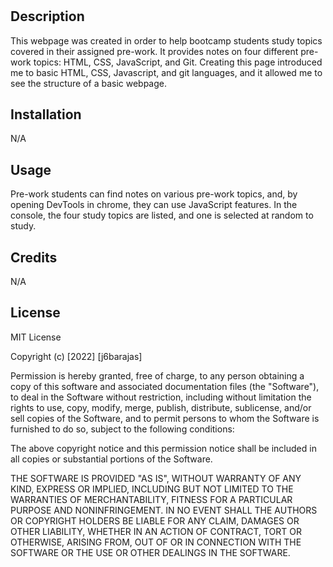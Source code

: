 # <Prework-study-guide>

## Description

This webpage was created in order to help bootcamp students study topics covered in their assigned pre-work. It provides notes on four different pre-work topics: HTML, CSS, JavaScript, and Git. Creating this page introduced me to basic HTML, CSS, Javascript, and git languages, and it allowed me to see the structure of a basic webpage.

## Installation

N/A

## Usage

Pre-work students can find notes on various pre-work topics, and, by opening DevTools in chrome, they can use JavaScript features. In the console, the four study topics are listed, and one is selected at random to study.

## Credits

N/A

## License

MIT License

Copyright (c) [2022] [j6barajas]

Permission is hereby granted, free of charge, to any person obtaining a copy
of this software and associated documentation files (the "Software"), to deal
in the Software without restriction, including without limitation the rights
to use, copy, modify, merge, publish, distribute, sublicense, and/or sell
copies of the Software, and to permit persons to whom the Software is
furnished to do so, subject to the following conditions:

The above copyright notice and this permission notice shall be included in all
copies or substantial portions of the Software.

THE SOFTWARE IS PROVIDED "AS IS", WITHOUT WARRANTY OF ANY KIND, EXPRESS OR
IMPLIED, INCLUDING BUT NOT LIMITED TO THE WARRANTIES OF MERCHANTABILITY,
FITNESS FOR A PARTICULAR PURPOSE AND NONINFRINGEMENT. IN NO EVENT SHALL THE
AUTHORS OR COPYRIGHT HOLDERS BE LIABLE FOR ANY CLAIM, DAMAGES OR OTHER
LIABILITY, WHETHER IN AN ACTION OF CONTRACT, TORT OR OTHERWISE, ARISING FROM,
OUT OF OR IN CONNECTION WITH THE SOFTWARE OR THE USE OR OTHER DEALINGS IN THE
SOFTWARE.